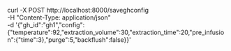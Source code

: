 curl -X POST http://localhost:8000/saveghconfig \
  -H "Content-Type: application/json" \
  -d '{"gh_id":"gh1","config":{"temperature":92,"extraction_volume":30,"extraction_time":20,"pre_infusion":{"time":3},"purge":5,"backflush":false}}'
